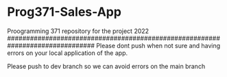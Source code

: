 # Prog371-Sales-App
Proogramming 371 repository for the project 2022
###############################################################################
Please dont push when not sure and having errors on your local application of the app.

Please push to dev branch so we can avoid errors on the main branch
